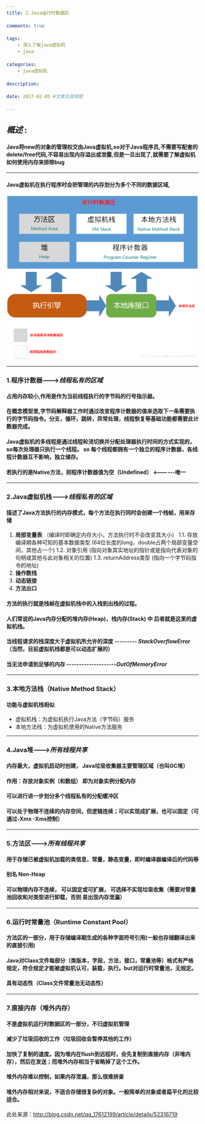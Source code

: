 ```yaml
---
title: 2.Java运行时数据区

comments: true    

tags: 
    - 深入了解java虚拟机
    - java

categories: 
    - java虚拟机

description:

date: 2017-02-05 #文章生成時間
   
---
```


## *概述* : 
#### Java将new的对象的管理权交由Java虚拟机,so对于Java程序员,不需要写配套的delete/free代码,不容易出现内存溢出或泄露,但是一旦出现了,就需要了解虚拟机如何使用内存来排除bug
----------
#### Java虚拟机在执行程序时会把管理的内存划分为多个不同的数据区域,
![](20170205002_Java运行时数据区/20161215182730152.png)

----------

### **1.程序计数器**--->*线程私有的区域*
#### 占用内存较小,作用是**作为当前线程执行的字节码的行号指示器**。
#### 在概念模型里,字节码解释器工作时通过改变程序计数器的值来选取下一条需要执行的字节码指令。分支，循环，跳转，异常处理，线程恢复等基础功能都需要此计数器完成。
#### Java虚拟机的多线程是通过线程轮流切换并分配处理器执行时间的方式实现的，so每次处理器只执行一个线程。 so **每个线程都拥有一个独立的程序计数器**，各线程计数器互不影响，独立储存。
#### 若执行的是Native方法，则程序计数器值为空（Undefined） <------唯一




----------

### **2.Java虚拟机栈**--->*线程私有的区域*
#### 描述了Java方法执行的内存模式，每个方法在执行同时会创建一个栈帧，用来存储

 1. **局部变量表** （编译时即确定内存大小，方法执行时不会改变其大小）
 1.1. 存放编译期各种可知的基本数据类型  (64位长度的long，double占两个局部变量空间，其他占一个)
 1.2. 对象引用  (指向对象其实地址的指针或是指向代表对象的句柄或其他与此对象相关的位置)
 1.3. returnAddress类型  (指向一个字节码指令的地址)
 2. **操作数栈**
 3. **动态链接**
 4. **方法出口**

#### **方法的执行就是栈帧在虚拟机栈中的入栈到出栈的过程**。
#### 人们常说的Java内存分配的堆内存(Heap)，栈内存(Stack) 中 后者就是这里的虚拟机栈。
#### 当线程请求的栈深度大于虚拟机所允许的深度 --------- *StackOverflowError*（当然，目前虚拟机栈都是可以动态扩展的）
#### 当无法申请到足够的内存 --------------------*OutOfMemoryError*
----------

### **3.本地方法栈**（Native Method Stack）
#### 功能与虚拟机栈相似

 - 虚拟机栈：为虚拟机执行Java方法（字节码）服务
 - 本地方法栈：为虚拟机使用的Native方法服务 
 - ----------

### **4.Java堆**--->*所有线程共享*
#### 内存最大，虚拟机启动时创建， Java垃圾收集器主要管理区域（也叫**GC堆**）
#### 作用：**存放对象实例（和数组）** 即为对象实例分配内存
#### 可以进行进一步划分多个线程私有的分配缓冲区
#### 可以处于物理不连续的内存空间，但逻辑连续；可以实现成扩展，也可以固定（可通过-Xmx -Xms控制）
 - ----------
### **5.方法区**--->*所有线程共享*
#### 用于**存储已被虚拟机加载的类信息，常量，静态变量，即时编译器编译后的代码等**
#### 别名 Non-Heap 
#### 可以物理内存不连续， 可以固定或可扩展， 可选择不实现垃圾收集（需要对常量池回收和对类型进行卸载，否则 易出现内存泄漏）
 - ----------

### **6.运行时常量池（Runtime Constant Pool）**
#### 方法区的一部分，用于**存储编译期生成的各种字面符号引用(一般也存储翻译出来的直接引用)**
#### Java对Class文件每部分（类版本，字段，方法，接口，常量池等）格式有严格规定，符合规定才能被虚拟机认可，装载，执行。but对运行时常量池，无规定。
#### 具有**动态性**（Class文件常量池无动态性） 
 - ----------

### **7.直接内存（堆外内存）**
#### 不是虚拟机运行时数据区的一部分，不归虚拟机管理
#### 减少了垃圾回收的工作（垃圾回收会暂停其他的工作）
#### 加快了复制的速度。因为堆内在flush到远程时，会先复制到直接内存（非堆内存），然后在发送；而堆外内存相当于省略掉了这个工作。 
#### 堆外内存难以控制，如果内存泄漏，那么很难排查 
#### 堆外内存相对来说，不适合存储很复杂的对象。一般简单的对象或者扁平化的比较适合。
此处来源：http://blog.csdn.net/qq_17612199/article/details/52316719